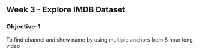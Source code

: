 ## Week 3 - Explore IMDB Dataset

### Objective-1
To find channel and show name by using multiple anchors from 8 hour long video

